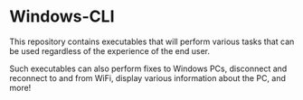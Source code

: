 # Windows-CLI

This repository contains executables that will perform various tasks that can be used regardless of the experience of the end user. 

Such executables can also perform fixes to Windows PCs, disconnect and reconnect to and from WiFi, display various information about the PC, and more!
